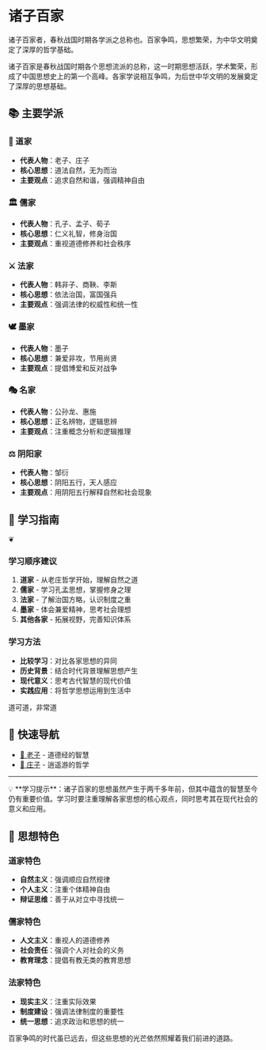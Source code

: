 # 诸子百家

<div class="literary-quote">
诸子百家者，春秋战国时期各学派之总称也。百家争鸣，思想繁荣，为中华文明奠定了深厚的哲学基础。
</div>

诸子百家是春秋战国时期各个思想流派的总称，这一时期思想活跃，学术繁荣，形成了中国思想史上的第一个高峰。各家学说相互争鸣，为后世中华文明的发展奠定了深厚的思想基础。

## 📚 主要学派

### 🌿 道家
- **代表人物**：老子、庄子
- **核心思想**：道法自然，无为而治
- **主要观点**：追求自然和谐，强调精神自由

### 🏛️ 儒家
- **代表人物**：孔子、孟子、荀子
- **核心思想**：仁义礼智，修身治国
- **主要观点**：重视道德修养和社会秩序

### ⚔️ 法家
- **代表人物**：韩非子、商鞅、李斯
- **核心思想**：依法治国，富国强兵
- **主要观点**：强调法律的权威性和统一性

### 🕊️ 墨家
- **代表人物**：墨子
- **核心思想**：兼爱非攻，节用尚贤
- **主要观点**：提倡博爱和反对战争

### 🎭 名家
- **代表人物**：公孙龙、惠施
- **核心思想**：正名辨物，逻辑思辨
- **主要观点**：注重概念分析和逻辑推理

### ⚖️ 阴阳家
- **代表人物**：邹衍
- **核心思想**：阴阳五行，天人感应
- **主要观点**：用阴阳五行解释自然和社会现象

## 📖 学习指南

<div class="chapter-divider">
<span class="ornament">❦</span>
</div>

### 学习顺序建议
1. **道家** - 从老庄哲学开始，理解自然之道
2. **儒家** - 学习孔孟思想，掌握修身之理
3. **法家** - 了解治国方略，认识制度之重
4. **墨家** - 体会兼爱精神，思考社会理想
5. **其他各家** - 拓展视野，完善知识体系

### 学习方法
- **比较学习**：对比各家思想的异同
- **历史背景**：结合时代背景理解思想产生
- **现代意义**：思考古代智慧的现代价值
- **实践应用**：将哲学思想运用到生活中

<div class="page-decoration">
<span class="verse">道可道，非常道</span>
</div>

## 🔗 快速导航

- [🌿 老子](./老子.md) - 道德经的智慧
- [🦋 庄子](./庄子.md) - 逍遥游的哲学

---

<div class="annotation">
💡 **学习提示**：诸子百家的思想虽然产生于两千多年前，但其中蕴含的智慧至今仍有重要价值。学习时要注重理解各家思想的核心观点，同时思考其在现代社会的意义和应用。
</div>

## 🌟 思想特色

### 道家特色
- **自然主义**：强调顺应自然规律
- **个人主义**：注重个体精神自由
- **辩证思维**：善于从对立中寻找统一

### 儒家特色
- **人文主义**：重视人的道德修养
- **社会责任**：强调个人对社会的义务
- **教育理念**：提倡有教无类的教育思想

### 法家特色
- **现实主义**：注重实际效果
- **制度建设**：强调法律制度的重要性
- **统一思想**：追求政治和思想的统一

百家争鸣的时代虽已远去，但这些思想的光芒依然照耀着我们前进的道路。